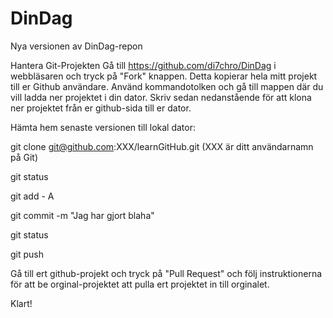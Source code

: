 DinDag
======

Nya versionen av DinDag-repon

Hantera Git-Projekten
Gå till https://github.com/di7chro/DinDag i webbläsaren och tryck på "Fork" knappen. Detta kopierar hela mitt projekt till er Github användare. Använd kommandotolken och gå till mappen där du vill ladda ner projektet i din dator. Skriv sedan nedanstående för att klona ner projektet från er github-sida till er dator.


Hämta hem senaste versionen till lokal dator:

git clone git@github.com:XXX/learnGitHub.git (XXX är ditt användarnamn på Git)

git status

git add - A

git commit -m "Jag har gjort blaha"

git status

git push

Gå till ert github-projekt och tryck på "Pull Request" och följ instruktionerna för att be orginal-projektet att pulla ert projektet in till orginalet.

Klart!
